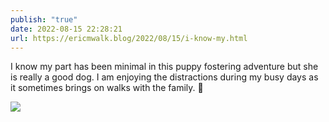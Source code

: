 ```yaml
---
publish: "true"
date: 2022-08-15 22:28:21
url: https://ericmwalk.blog/2022/08/15/i-know-my.html
---
```

I know my part has been minimal in this puppy fostering adventure but she is really a good dog. I am enjoying the distractions during my busy days as it sometimes brings on walks with the family. 🐶

![](https://ericmwalk.blog/uploads/2022/e1c09ca77a.jpg)